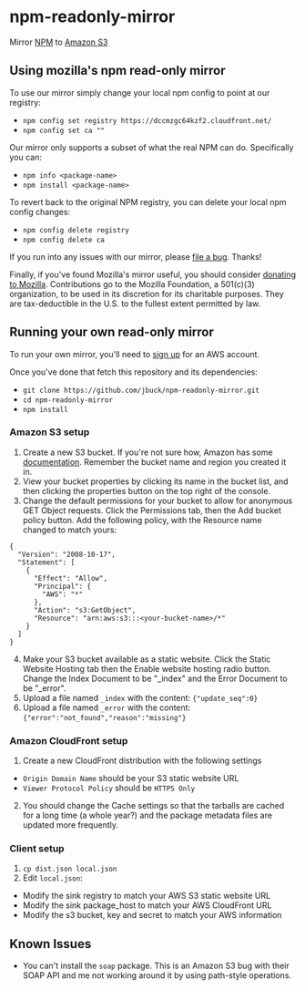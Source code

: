 # npm-readonly-mirror

Mirror [NPM](https://npmjs.org) to [Amazon S3](http://aws.amazon.com/s3/)

## Using mozilla's npm read-only mirror

To use our mirror simply change your local npm config to point at our registry:

* `npm config set registry https://dccmzgc64kzf2.cloudfront.net/`
* `npm config set ca ""`

Our mirror only supports a subset of what the real NPM can do. Specifically you can:

* `npm info <package-name>`
* `npm install <package-name>`

To revert back to the original NPM registry, you can delete your local npm config changes:

* `npm config delete registry`
* `npm config delete ca`

If you run into any issues with our mirror, please [file a bug](https://github.com/jbuck/npm-readonly-mirror/issues). Thanks!

Finally, if you've found Mozilla's mirror useful, you should consider [donating to Mozilla](https://sendto.mozilla.org/page/contribute/EOYFR2013-newdefault?source=20131210_jbuckley_software_chipin&amount=10). Contributions go to the Mozilla Foundation, a 501(c)(3) organization, to be used in its discretion for its charitable purposes. They are tax-deductible in the U.S. to the fullest extent permitted by law.

## Running your own read-only mirror

To run your own mirror, you'll need to [sign up](https://portal.aws.amazon.com/gp/aws/developer/registration/index.html) for an AWS account.

Once you've done that fetch this repository and its dependencies:

* `git clone https://github.com/jbuck/npm-readonly-mirror.git`
* `cd npm-readonly-mirror`
* `npm install`

### Amazon S3 setup

1. Create a new S3 bucket. If you're not sure how, Amazon has some [documentation](http://docs.aws.amazon.com/AmazonS3/latest/gsg/CreatingABucket.html). Remember the bucket name and region you created it in.
2. View your bucket properties by clicking its name in the bucket list, and then clicking the properties button on the top right of the console.
3. Change the default permissions for your bucket to allow for anonymous GET Object requests. Click the Permissions tab, then the Add bucket policy button. Add the following policy, with the Resource name changed to match yours:

```
{
  "Version": "2008-10-17",
  "Statement": [
    {
      "Effect": "Allow",
      "Principal": {
        "AWS": "*"
      },
      "Action": "s3:GetObject",
      "Resource": "arn:aws:s3:::<your-bucket-name>/*"
    }
  ]
}
```

4. Make your S3 bucket available as a static website. Click the Static Website Hosting tab then the Enable website hosting radio button. Change the Index Document to be "_index" and the Error Document to be "_error".
5. Upload a file named `_index` with the content: `{"update_seq":0}`
6. Upload a file named `_error` with the content: `{"error":"not_found","reason":"missing"}`

### Amazon CloudFront setup

1. Create a new CloudFront distribution with the following settings
  * `Origin Domain Name` should be your S3 static website URL
  * `Viewer Protocol Policy` should be `HTTPS Only`
2. You should change the Cache settings so that the tarballs are cached for a long time (a whole year?) and the package metadata files are updated more frequently.

### Client setup

1. `cp dist.json local.json`
2. Edit `local.json`:
  * Modify the sink registry to match your AWS S3 static website URL
  * Modify the sink package_host to match your AWS CloudFront URL
  * Modify the s3 bucket, key and secret to match your AWS information

## Known Issues

* You can't install the `soap` package. This is an Amazon S3 bug with their SOAP API and me not working around it by using path-style operations.
